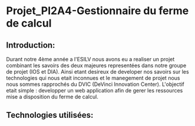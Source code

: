 # Projet_PI2A4-Gestionnaire du ferme de calcul


## Introduction: 

Durant notre 4ème année a l'ESILV nous avons eu a realiser un projet combinant les savoirs des deux majeures representées dans notre groupe de projet (IOS et DIA). Ainsi etant desireux de developer nos savoirs sur les technologies qui nous etait inconnues et le manegement de projet nous nous sommes rapprochés du DVIC (DeVinci Innovation Center). L'objectif etait simple : developper un web application afin de gerer les ressources mise a disposition du ferme de calcul. 

## Technologies utilisées: 


